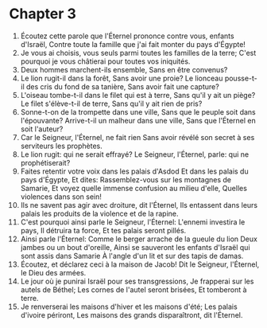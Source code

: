 # Chapter 3

1. Écoutez cette parole que l'Éternel prononce contre vous, enfants d'Israël, Contre toute la famille que j'ai fait monter du pays d'Égypte!
2. Je vous ai choisis, vous seuls parmi toutes les familles de la terre; C'est pourquoi je vous châtierai pour toutes vos iniquités.
3. Deux hommes marchent-ils ensemble, Sans en être convenus?
4. Le lion rugit-il dans la forêt, Sans avoir une proie? Le lionceau pousse-t-il des cris du fond de sa tanière, Sans avoir fait une capture?
5. L'oiseau tombe-t-il dans le filet qui est à terre, Sans qu'il y ait un piège? Le filet s'élève-t-il de terre, Sans qu'il y ait rien de pris?
6. Sonne-t-on de la trompette dans une ville, Sans que le peuple soit dans l'épouvante? Arrive-t-il un malheur dans une ville, Sans que l'Éternel en soit l'auteur?
7. Car le Seigneur, l'Éternel, ne fait rien Sans avoir révélé son secret à ses serviteurs les prophètes.
8. Le lion rugit: qui ne serait effrayé? Le Seigneur, l'Éternel, parle: qui ne prophétiserait?
9. Faites retentir votre voix dans les palais d'Asdod Et dans les palais du pays d'Égypte, Et dites: Rassemblez-vous sur les montagnes de Samarie, Et voyez quelle immense confusion au milieu d'elle, Quelles violences dans son sein!
10. Ils ne savent pas agir avec droiture, dit l'Éternel, Ils entassent dans leurs palais les produits de la violence et de la rapine.
11. C'est pourquoi ainsi parle le Seigneur, l'Éternel: L'ennemi investira le pays, Il détruira ta force, Et tes palais seront pillés.
12. Ainsi parle l'Éternel: Comme le berger arrache de la gueule du lion Deux jambes ou un bout d'oreille, Ainsi se sauveront les enfants d'Israël qui sont assis dans Samarie À l'angle d'un lit et sur des tapis de damas.
13. Écoutez, et déclarez ceci à la maison de Jacob! Dit le Seigneur, l'Éternel, le Dieu des armées.
14. Le jour où je punirai Israël pour ses transgressions, Je frapperai sur les autels de Béthel; Les cornes de l'autel seront brisées, Et tomberont à terre.
15. Je renverserai les maisons d'hiver et les maisons d'été; Les palais d'ivoire périront, Les maisons des grands disparaîtront, dit l'Éternel.

